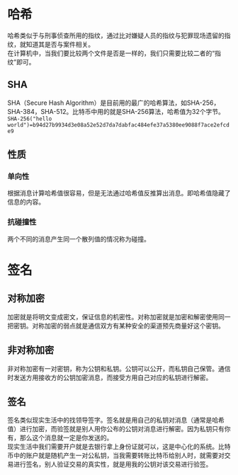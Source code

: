 # 哈希  
哈希类似于与刑事侦查所用的指纹，通过比对嫌疑人员的指纹与犯罪现场遗留的指纹，就知道其是否与案件相关。  
在计算机中，当我们要比较两个文件是否是一样的，我们只需要比较二者的“指纹”即可。
## SHA
SHA（Secure Hash Algorithm）是目前用的最广的哈希算法，如SHA-256，SHA-384，SHA-512。比特币中用的就是SHA-256算法，哈希值为32个字节。  
```SHA-256("hello world")=b94d27b9934d3e08a52e52d7da7dabfac484efe37a5380ee9088f7ace2efcde9```
## 性质
### 单向性
根据消息计算哈希值很容易，但是无法通过哈希值反推算出消息。即哈希值隐藏了信息的内容。
### 抗碰撞性
两个不同的消息产生同一个散列值的情况称为碰撞。

# 签名
## 对称加密
加密就是将明文变成密文，保证信息的机密性。对称加密就是加密和解密使用同一把密钥。对称加密的弱点就是通信双方有某种安全的渠道预先商量好这个密钥。
## 非对称加密
非对称加密有一对密钥，称为公钥和私钥。公钥可以公开，而私钥自己保管。通信时发送方用接收方的公钥加密消息，而接受方用自己对应的私钥进行解密。
## 签名
签名类似现实生活中的找领导签字。签名就是用自己的私钥对消息（通常是哈希值）进行加密，而验签就是别人用你公布的公钥对消息进行解密。因为私钥只有你有，那么这个消息就一定是你发送的。  
现实生活中我们需要开户就是去银行拿上身份证就可以，这是中心化的系统。比特币中的账户就是随机产生一对公私钥，当我需要转账比特币给别人时，就需要对交易进行签名，别人验证交易的真实性，就是用我的公钥对该交易进行验签。